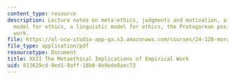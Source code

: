 ```yaml
---
content_type: resource
description: Lecture notes on meta-ethics, judgments and motivation, a mathematical
  model for ethics, a linguistic model for ethics, the Protagorean position, and empirical
  work.
file: https://ol-ocw-studio-app-qa.s3.amazonaws.com/courses/24-120-moral-psychology-spring-2009/813629cd9ed19aff18b08e9ede0aec73_MIT24_120s09_lec22.pdf
file_type: application/pdf
resourcetype: Document
title: XXII The Metaethical Implications of Empirical Work
uid: 813629cd-9ed1-9aff-18b0-8e9ede0aec73
---
```

